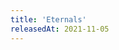```yaml
---
title: 'Eternals'
releasedAt: 2021-11-05
---
```

<timepiece-countdown :date='releasedAt' :leadingZeroes='{ hours: true, minutes: true, seconds: true }' daysSeparator='&nbsp;days ' hoursSeparator=':' minutesSeparator=':' secondsSeparator=''></timepiece-countdown>

